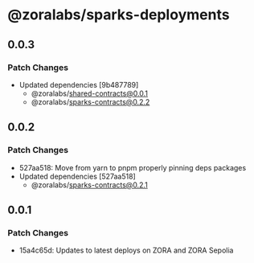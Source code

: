 # @zoralabs/sparks-deployments

## 0.0.3

### Patch Changes

- Updated dependencies [9b487789]
  - @zoralabs/shared-contracts@0.0.1
  - @zoralabs/sparks-contracts@0.2.2

## 0.0.2

### Patch Changes

- 527aa518: Move from yarn to pnpm properly pinning deps packages
- Updated dependencies [527aa518]
  - @zoralabs/sparks-contracts@0.2.1

## 0.0.1

### Patch Changes

- 15a4c65d: Updates to latest deploys on ZORA and ZORA Sepolia
